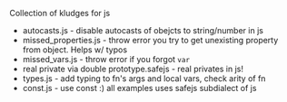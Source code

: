 Collection of kludges for js
+ autocasts.js - disable autocasts of obejcts to string/number in js
+ missed_properties.js - throw error you try to get unexisting property from object. Helps w/ typos
+ missed_vars.js - throw error if you forgot ```var```
+ real private via double prototype.safejs - real privates in js!
+ types.js - add typing to fn's args and local vars, check arity of fn
+ const.js - use const :)
all examples uses safejs subdialect of js